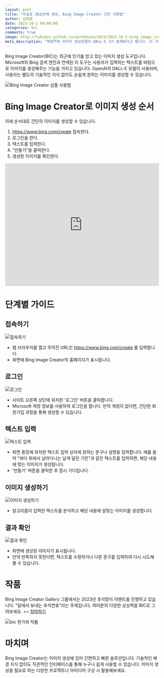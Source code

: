 ```yaml
---
layout: post
title: "무료로 30초만에 생성, Bing Image Creator 간단 사용법"
author: 김태영
date: 2023-10-2 09:00:00
categories: bic
comments: true
image: http://tykimos.github.io/warehouse/2023/2023-10-2-bing_image_creator_simple_usage_title_1.jpg
meta_description: "챗GPT에 이미지 생성모델이 DALL-E 3가 탑재된다고 합니다. 이 기능에 대해서 미리 알아보세요."
---
```


Bing Image Creator(BIC)는 최근에 인기를 얻고 있는 이미지 생성 도구입니다. Microsoft의 Bing 검색 엔진과 연계된 이 도구는 사용자가 입력하는 텍스트를 바탕으로 이미지를 생성해주는 기능을 가지고 있습니다. OpenAI의 DALL-E 모델이 사용되며,사용자는 별도의 기술적인 지식 없이도 손쉽게 원하는 이미지를 생성할 수 있습니다.

![Bing Image Creator 심플 사용법](http://tykimos.github.io/warehouse/2023/2023-10-2-bing_image_creator_simple_usage_title_1.jpg)

# Bing Image Creator로 이미지 생성 순서

아래 순서대로 간단히 이미지를 생성할 수 있습니다. 

1. https://www.bing.com/create 접속한다. 
1. 로그인을 한다. 
1. 텍스트를 입력한다.
1. "만들기"을 클릭한다. 
1. 생성된 이미지를 확인한다.

<iframe width="100%" height="400" src="https://youtu.be/y2F9wgeVhrQ" title="YouTube video player" frameborder="0" allow="accelerometer; autoplay; clipboard-write; encrypted-media; gyroscope; picture-in-picture" allowfullscreen></iframe>

# 단계별 가이드

## 접속하기

![접속하기](http://tykimos.github.io/warehouse/2023/2023-10-2-bing_image_creator_simple_usage_0.jpg)

* 웹 브라우저를 열고 주어진 URL인 https://www.bing.com/create 를 입력합니다.
* 화면에 Bing Image Creator의 홈페이지가 표시됩니다.

## 로그인

![로그인](http://tykimos.github.io/warehouse/2023/2023-10-2-bing_image_creator_simple_usage_1.jpg)

* 사이트 오른쪽 상단에 위치한 '로그인' 버튼을 클릭합니다.
* Microsoft 계정 정보를 사용하여 로그인을 합니다. 만약 계정이 없다면, 간단한 회원가입 과정을 통해 생성할 수 있습니다.

## 텍스트 입력

![텍스트 입력](http://tykimos.github.io/warehouse/2023/2023-10-2-bing_image_creator_simple_usage_2.jpg)

* 화면 중앙에 위치한 텍스트 입력 상자에 원하는 문구나 설명을 입력합니다. 예를 들어 "바다 위에서 날아다니는 날개 달린 기린"과 같은 텍스트를 입력하면, 해당 내용에 맞는 이미지가 생성됩니다.
* '만들기' 버튼을 클릭한 후 잠시 기다립니다.

## 이미지 생성하기

![이미지 생성하기](http://tykimos.github.io/warehouse/2023/2023-10-2-bing_image_creator_simple_usage_3.jpg)

* 알고리즘이 입력한 텍스트를 분석하고 해당 내용에 알맞는 이미지를 생성합니다.

## 결과 확인

![결과 확인](http://tykimos.github.io/warehouse/2023/2023-10-2-bing_image_creator_simple_usage_4.jpg)

* 화면에 생성된 이미지가 표시됩니다.
* 만약 만족하지 못한다면, 텍스트를 수정하거나 다른 문구를 입력하여 다시 시도해 볼 수 있습니다.

# 작품

Bing Image Creator Gallery 그룹에서는 2023년 추석맞이 이벤트를 진행하고 있습니다. "달에서 보내는 추석연휴"라는 주제입니다. 여러분의 다양한 상상력을 BIC로 그려보세요. >> [참여하기](https://www.facebook.com/groups/1366046607340589)

![bic 한가위 작품](http://tykimos.github.io/warehouse/2023/2023-10-2-bing_image_creator_simple_usage_10.jpg)

# 마치며
Bing Image Creator는 이미지 생성에 있어 간편하고 빠른 솔루션입니다. 기술적인 배경 지식 없이도 직관적인 인터페이스를 통해 누구나 쉽게 사용할 수 있습니다. 이미지 생성을 필요로 하는 다양한 프로젝트나 아이디어 구상 시 활용해보세요.
